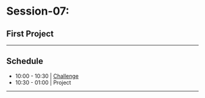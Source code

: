 
# Session-07: 

## First Project

--- 
## Schedule

- 10:00 - 10:30 | [Challenge](http://www.flexboxdefense.com/)
- 10:30 - 01:00 | Project

---
